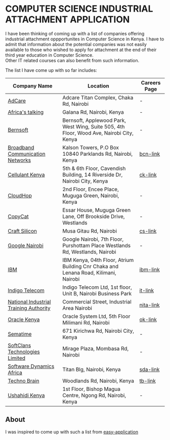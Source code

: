 # COMPUTER SCIENCE INDUSTRIAL ATTACHMENT APPLICATION

I have been thinking of coming up with a list of companies offering industrial attachment oppportunites in Computer Science in Kenya. I have to admit that information about the potential companies was not easily available to those who wished to apply for attachment at the end of their third year education in Computer Science.  
Other IT related courses can also benefit from such information.  

The list I have come up with so far includes:  

| Company Name | Location | Careers Page |
| ----- | ----- | ----- |
| [AdCare](http://www.adcare.co.ke) | Adcare Titan Complex, Chaka Rd, Nairobi | - |
| [Africa's talking](https://www.africastalking.com) |  Galana Rd, Nairobi, Kenya | - |
| [Bernsoft](http://www.bernsoft.com)| Bernsoft, Applewood Park, West Wing, Suite 505, 4th Floor, Wood Ave, Nairobi City, Kenya| - |  
|[Broadband Communication Networks](http://www.broadcom.co.ke/) | Kalson Towers, P.O Box 10840 Parklands Rd, Nairobi, Kenya | [bcn-link](http://www.broadcom.co.ke/?page_id=3192) |
| [Cellulant Kenya](http://www.cellulant.com/) | 5th & 6th Floor, Cavendish Building, 14 Riverside Dr, Nairobi City, Kenya | [ck-link](http://www.cellulant.com/join-us) |
| [CloudHop](http://cloudhop.it) | 2nd Floor, Encee Place, Muguga Green, Nairobi, Kenya| - |
| [CopyCat](http://www.copycatgroup.com)|Essar House, Muguga Green Lane, Off Brookside Drive, Westlands| - |
| [Craft Silicon](http://www.craftsilicon.com)| Musa Gitau Rd, Nairobi | [cs-link](http://www.craftsilicon.com/careers.php) |
| [Google Nairobi](http://www.google.com/about/careers/locations/nairobi) | Google Nairobi, 7th Floor, Purshottam Place Westlands Rd, Westlands, Nairobi | - |
| [IBM](http://www.ibm.com/ke-en) | IBM Kenya, 04th Floor, Atrium Building Cnr Chaka and Lenana Road, Kilimani, Nairobi | [ibm-link](http://www-05.ibm.com/employment/emea/africa/) | 
| [Indigo Telecom](http://www.indigotelecom.com)| Indigo Telecom Ltd, 1st floor, Unit B, Nairobi Business Park| [it-link](http://www.indigotelecom.com/careers/) |
| [National Industrial Training Authority](http://www.nita.go.ke/) | Commercial Street, Industrial Area Nairobi | [nita-link](http://www.nita.go.ke/itap/student) |
| [Oracle Kenya](https://www.oracle.com/ke/index.html) | Oracle System Ltd, 5th Floor Milimani Rd, Nairobi | [ok-link](http://www.oracle.com/oms/campus/emea/index.html) |
| [Sematime](http://sematime.com/) | 671 Kirichwa Rd, Nairobi City, Kenya| - |
| [SoftClans Technologies Limited](http://www.softclans.co.ke) | Mirage Plaza, Mombasa Rd, Nairobi | - |
| [Software Dynamics Africa](https://www.softwaredynamics.co.ke/) | Titan Blg, Nairobi, Kenya | [sda-link](https://www.softwaredynamics.co.ke/jobs.html) |
| [Techno Brain](https://technobraingroup.com) |  Woodlands Rd, Nairobi, Kenya | [tb-link](https://technobraingroup.com/careers/) |
| [Ushahidi Kenya](https://www.ushahidi.com) | 1st Floor, Bishop Magua Centre, Ngong Rd, Nairobi, Kenya| - |

## About

I was inspired to come up with such a list from [easy-application](https://github.com/j-delaney/easy-application)
